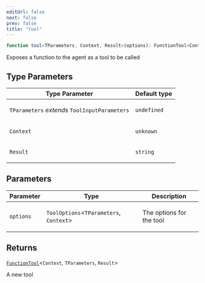 ```yaml
---
editUrl: false
next: false
prev: false
title: "tool"
---
```


```ts
function tool<TParameters, Context, Result>(options): FunctionTool<Context, TParameters, Result>
```

Exposes a function to the agent as a tool to be called

## Type Parameters

<table>
<thead>
<tr>
<th>Type Parameter</th>
<th>Default type</th>
</tr>
</thead>
<tbody>
<tr>
<td>

`TParameters` *extends* `ToolInputParameters`

</td>
<td>

`undefined`

</td>
</tr>
<tr>
<td>

`Context`

</td>
<td>

`unknown`

</td>
</tr>
<tr>
<td>

`Result`

</td>
<td>

`string`

</td>
</tr>
</tbody>
</table>

## Parameters

<table>
<thead>
<tr>
<th>Parameter</th>
<th>Type</th>
<th>Description</th>
</tr>
</thead>
<tbody>
<tr>
<td>

`options`

</td>
<td>

`ToolOptions`\<`TParameters`, `Context`\>

</td>
<td>

The options for the tool

</td>
</tr>
</tbody>
</table>

## Returns

[`FunctionTool`](/openai-agents-js/openai/agents-core/type-aliases/functiontool/)\<`Context`, `TParameters`, `Result`\>

A new tool
